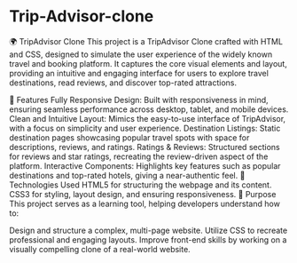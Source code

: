 # Trip-Advisor-clone
🌍 TripAdvisor Clone
This project is a TripAdvisor Clone crafted with HTML and CSS, designed to simulate the user experience of the widely known travel and booking platform. It captures the core visual elements and layout, providing an intuitive and engaging interface for users to explore travel destinations, read reviews, and discover top-rated attractions.

🚀 Features
Fully Responsive Design: Built with responsiveness in mind, ensuring seamless performance across desktop, tablet, and mobile devices.
Clean and Intuitive Layout: Mimics the easy-to-use interface of TripAdvisor, with a focus on simplicity and user experience.
Destination Listings: Static destination pages showcasing popular travel spots with space for descriptions, reviews, and ratings.
Ratings & Reviews: Structured sections for reviews and star ratings, recreating the review-driven aspect of the platform.
Interactive Components: Highlights key features such as popular destinations and top-rated hotels, giving a near-authentic feel.
🔧 Technologies Used
HTML5 for structuring the webpage and its content.
CSS3 for styling, layout design, and ensuring responsiveness.
🌟 Purpose
This project serves as a learning tool, helping developers understand how to:

Design and structure a complex, multi-page website.
Utilize CSS to recreate professional and engaging layouts.
Improve front-end skills by working on a visually compelling clone of a real-world website.
